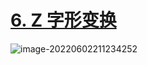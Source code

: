 # [6. Z 字形变换](https://leetcode.cn/problems/zigzag-conversion/)

![image-20220602211234252](https://s2.loli.net/2022/06/02/oIALEC9wNRPv3li.png)